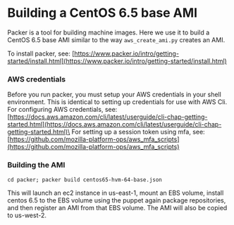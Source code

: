 # Building a CentOS 6.5 base AMI

Packer is a tool for building machine images.  Here we use it to build a CentOS 6.5 base AMI similar to the way `aws_create_ami.py` creates an AMI.

To install packer, see: [https://www.packer.io/intro/getting-started/install.html](https://www.packer.io/intro/getting-started/install.html)

### AWS credentials
Before you run packer, you must setup your AWS credentials in your shell environment.  This is identical to setting up credentials for use with AWS Cli.\
For configuring AWS credentials, see: [https://docs.aws.amazon.com/cli/latest/userguide/cli-chap-getting-started.html](https://docs.aws.amazon.com/cli/latest/userguide/cli-chap-getting-started.html)\
For setting up a session token using mfa, see: [https://github.com/mozilla-platform-ops/aws_mfa_scripts](https://github.com/mozilla-platform-ops/aws_mfa_scripts)

### Building the AMI
`cd packer; packer build centos65-hvm-64-base.json`

This will launch an ec2 instance in us-east-1, mount an EBS volume, install centos 6.5 to the EBS volume using the puppet again package repositories, and then register an AMI from that EBS volume.  The AMI will also be copied to us-west-2.
